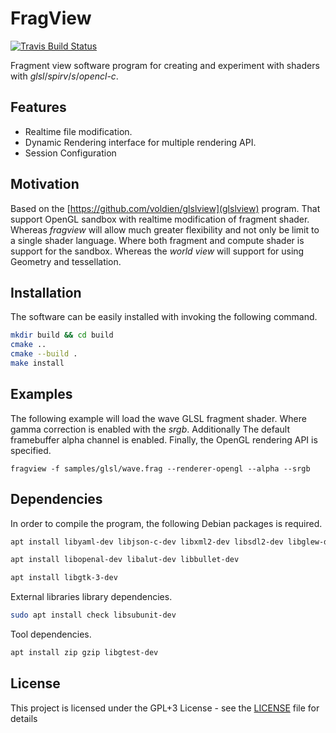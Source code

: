 # FragView
[![Travis Build Status](https://travis-ci.org/voldien/fragview.svg?branch=master)](https://travis-ci.org/voldien/fragview)

Fragment view software program for creating and experiment with shaders with *glsl*/*spirv*/*s*/*opencl-c*.

## Features
* Realtime file modification.
* Dynamic Rendering interface for multiple rendering API.
* Session Configuration

## Motivation
Based on the [https://github.com/voldien/glslview](glslview) program. That support OpenGL sandbox with realtime
modification of fragment shader. Whereas *fragview* will allow much greater flexibility and not only be limit to a single
shader language. Where both fragment and compute shader is support for the sandbox. Whereas the _world view_  will support
for using Geometry and tessellation.

## Installation
The software can be easily installed with invoking the following command.
```bash
mkdir build && cd build
cmake ..
cmake --build .
make install
```

## Examples
The following example will load the wave GLSL fragment shader. Where gamma correction is enabled with the *srgb*. Additionally
The default framebuffer alpha channel is enabled. Finally, the OpenGL rendering API is specified.
```
fragview -f samples/glsl/wave.frag --renderer-opengl --alpha --srgb
```

 Dependencies 
----------------
In order to compile the program, the following Debian packages is required.

```bash
apt install libyaml-dev libjson-c-dev libxml2-dev libsdl2-dev libglew-dev libvulkan-dev libgl1-mesa-dev opencl-headers libzip-dev libfswatch-dev libfreeimage-dev libavcodec-dev libavfilter-dev libavformat-dev  libassimp-dev libfreetype6-dev 
```

```bash
apt install libopenal-dev libalut-dev libbullet-dev
```

```bash
apt install libgtk-3-dev
```
External libraries library dependencies.
```bash
sudo apt install check libsubunit-dev
```
Tool dependencies.
```bash
apt install zip gzip libgtest-dev 
```

## License
This project is licensed under the GPL+3 License - see the [LICENSE](LICENSE) file for details
